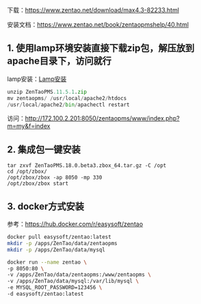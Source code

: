 下载：https://www.zentao.net/download/max4.3-82233.html

安装文档：https://www.zentao.net/book/zentaopmshelp/40.html

## 1. 使用lamp环境安装直接下载zip包，解压放到apache目录下，访问就行

lamp安装：[Lamp安装](/Linux/lamp安装.md)

```Python
unzip ZenTaoPMS.11.5.1.zip
mv zentaopms/ /usr/local/apache2/htdocs
/usr/local/apache2/bin/apachectl restart
```

访问：http://172.100.2.201:8050/zentaopms/www/index.php?m=my&f=index

## 2. 集成包一键安装

```Plain
tar zxvf ZenTaoPMS.18.0.beta3.zbox_64.tar.gz -C /opt
cd /opt/zbox/
/opt/zbox/zbox -ap 8050 -mp 330
/opt/zbox/zbox start
```

## 3. docker方式安装

参考：https://hub.docker.com/r/easysoft/zentao

```Bash
docker pull easysoft/zentao:latest
mkdir -p /apps/ZenTao/data/zentaopms
mkdir -p /apps/ZenTao/data/mysql

docker run --name zentao \
-p 8050:80 \
-v /apps/ZenTao/data/zentaopms:/www/zentaopms \
-v /apps/ZenTao/data/mysql:/var/lib/mysql \
-e MYSQL_ROOT_PASSWORD=123456 \
-d easysoft/zentao:latest
```